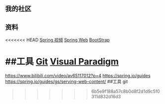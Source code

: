 ## 我的社区

## 资料
<<<<<<< HEAD
[Spring 视频](https://www.bilibili.com/video/av65117012?p=4)
[Spring Web](https://spring.io/guides/gs/serving-web-content/)
[BootStrap](https://v3.bootcss.com/components)

##工具
[Git](https://git-scm.com/)
[Visual Paradigm](https://www.visual-paradigm.com/cn/)
=======
https://www.bilibili.com/video/av65117012?p=4
https://spring.io/guides
https://spring.io/guides/gs/serving-web-content/
##工具
git
>>>>>>> 6b5e9f188a57c8b0d8f2d1d9c5f0311d832d16d3
